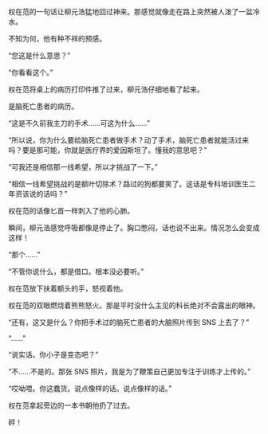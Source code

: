 权在范的一句话让柳元浩猛地回过神来。那感觉就像走在路上突然被人泼了一盆冷水。

不知为何，他有种不祥的预感。

“您这是什么意思？”

“你看看这个。”

权在范将桌上的病历打印件推了过来，柳元浩仔细地看了起来。

是脑死亡患者的病历。

“这是不久前我主刀的手术……可这为什么……”

“所以说，你为什么要给脑死亡患者做手术？动了手术，脑死亡患者就能活过来吗？要是那可能，你就是医疗界的爱因斯坦了。懂我的意思吧？”

“可我还是相信那一线希望，所以才挑战了一下。”

“相信一线希望挑战的是额叶切除术？路过的狗都要笑了。这话是专科培训医生二年资该说的话吗？”

权在范的话像匕首一样刺入了他的心肺。

瞬间，柳元浩感觉呼吸都像是停止了。胸口憋闷，话也说不出来。情况怎么会变成这样！

“那个……”

“不管你说什么，都是借口。根本没必要听。”

权在范放下扶着额头的手，怒视着他。

权在范的双眼燃烧着熊熊怒火。那是平时没什么主见的科长绝对不会露出的眼神。

“还有，这又是什么？你把手术过的脑死亡患者的大脑照片传到 SNS 上去了？”

“……”

“说实话。你小子是变态吧？”

“不……不是的。那张 SNS 照片，我是为了鞭策自己更加专注于训练才上传的。”

“哎呦喂。你这蠢货。说点像样的话。说点像样的话。”

权在范拿起旁边的一本书朝他扔了过去。

砰！